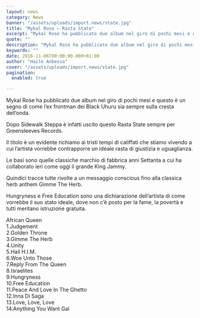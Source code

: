 ```yaml
---
layout: news
category: News
banner: "/assets/uploads/import.news/state.jpg"
title: "Mykal Rose – Rasta State"
excerpt: "Mykal Rose ha pubblicato due album nel giro di pochi mesi e questo è un segno di come l’ex frontman dei Black Uhuru sia sempre sulla cresta dell’onda. Dopo Sidewalk Steppa è infatti uscito questo Rasta State sempre per Greensleeves Records. Il titolo è un evidente richiamo ai tristi tempi di califfati che stiamo vivendo [&hellip"
quote: ""
description: "Mykal Rose ha pubblicato due album nel giro di pochi mesi e questo è un segno di come l’ex frontman dei Black Uhuru sia sempre sulla cresta dell’onda. Dopo Sidewalk Steppa è infatti uscito questo Rasta State sempre per Greensleeves Records. Il titolo è un evidente richiamo ai tristi tempi di califfati che stiamo vivendo [&hellip"
keywords: ""
date: 2016-11-06T00:00:00.000+01:00
author: "Haile Anbessa"
cover: "/assets/uploads/import.news/state.jpg"
pagination:
  enabled: true

---
```


Mykal Rose ha pubblicato due album nel giro di pochi mesi e questo è un segno di come l’ex frontman dei Black Uhuru sia sempre sulla cresta dell’onda.

Dopo Sidewalk Steppa è infatti uscito questo Rasta State sempre per Greensleeves Records.

Il titolo è un evidente richiamo ai tristi tempi di califfati che stiamo vivendo a cui l’artista vorrebbe contrapporre un ideale rasta di giustizia e uguaglianza.

Le basi sono quelle classiche marchio di fabbrica anni Settanta a cui ha collaborato ieri come oggi il grande King Jammy.

Quindici tracce tutte rivolte a un messaggio conscious fino alla classica herb anthem Gimme The Herb.

Hungryness e Free Education sono una dichiarazione dell’artista di come vorrebbe il suo stato ideale, dove non c’è posto per la fame, la povertà e tutti meritano istruzione gratuita.

African Queen  
1.Judgement  
2.Golden Throne  
3.Gimme The Herb  
4.Unity  
5.Hail H.I.M.  
6.Woe Unto Those  
7.Reply From The Queen  
8.Israelites  
9.Hungryness  
10.Free Education  
11.Peace And Love In The Ghetto  
12.Inna Di Saga  
13.Love, Love, Love  
14.Anything You Want Gal